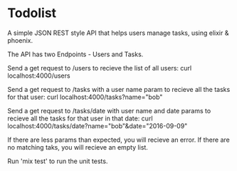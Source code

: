 # Todolist


A simple JSON REST style API that helps users manage tasks, using elixir & phoenix. 

The API has two Endpoints - Users and Tasks.

Send a get request to /users to recieve the list of all users:
curl localhost:4000/users

Send a get request to /tasks with a user name param to recieve all the tasks for that user:
curl localhost:4000/tasks\?name="bob"

Send a get request to /tasks/date with user name and date params to recieve all the tasks for that user in that date:
curl localhost:4000/tasks/date\?name="bob"\&date="2016-09-09"

If there are less params than expected, you will recieve an error.
If there are no matching taks, you will recieve an empty list.

Run 'mix test' to run the unit tests.

